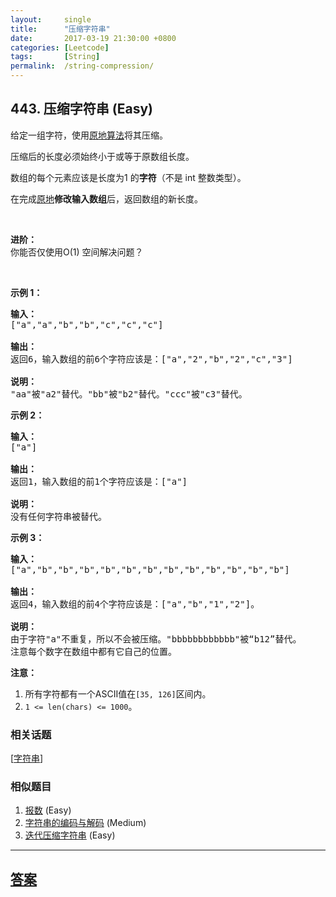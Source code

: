 ```yaml
---
layout:     single
title:      "压缩字符串"
date:       2017-03-19 21:30:00 +0800
categories: [Leetcode]
tags:       [String]
permalink:  /string-compression/
---
```


## 443. 压缩字符串 (Easy)

<p>给定一组字符，使用<a href="https://baike.baidu.com/item/%E5%8E%9F%E5%9C%B0%E7%AE%97%E6%B3%95">原地算法</a>将其压缩。</p>

<p>压缩后的长度必须始终小于或等于原数组长度。</p>

<p>数组的每个元素应该是长度为1&nbsp;的<strong>字符</strong>（不是 int 整数类型）。</p>

<p>在完成<a href="https://baike.baidu.com/item/%E5%8E%9F%E5%9C%B0%E7%AE%97%E6%B3%95">原地</a><strong>修改输入数组</strong>后，返回数组的新长度。</p>

<p>&nbsp;</p>

<p><strong>进阶：</strong><br />
你能否仅使用O(1) 空间解决问题？</p>

<p>&nbsp;</p>

<p><strong>示例 1：</strong></p>

<pre>
<strong>输入：</strong>
[&quot;a&quot;,&quot;a&quot;,&quot;b&quot;,&quot;b&quot;,&quot;c&quot;,&quot;c&quot;,&quot;c&quot;]

<strong>输出：</strong>
返回6，输入数组的前6个字符应该是：[&quot;a&quot;,&quot;2&quot;,&quot;b&quot;,&quot;2&quot;,&quot;c&quot;,&quot;3&quot;]

<strong>说明：</strong>
&quot;aa&quot;被&quot;a2&quot;替代。&quot;bb&quot;被&quot;b2&quot;替代。&quot;ccc&quot;被&quot;c3&quot;替代。
</pre>

<p><strong>示例 2：</strong></p>

<pre>
<strong>输入：</strong>
[&quot;a&quot;]

<strong>输出：</strong>
返回1，输入数组的前1个字符应该是：[&quot;a&quot;]

<strong>说明：</strong>
没有任何字符串被替代。
</pre>

<p><strong>示例 3：</strong></p>

<pre>
<strong>输入：</strong>
[&quot;a&quot;,&quot;b&quot;,&quot;b&quot;,&quot;b&quot;,&quot;b&quot;,&quot;b&quot;,&quot;b&quot;,&quot;b&quot;,&quot;b&quot;,&quot;b&quot;,&quot;b&quot;,&quot;b&quot;,&quot;b&quot;]

<strong>输出：</strong>
返回4，输入数组的前4个字符应该是：[&quot;a&quot;,&quot;b&quot;,&quot;1&quot;,&quot;2&quot;]。

<strong>说明：</strong>
由于字符&quot;a&quot;不重复，所以不会被压缩。&quot;bbbbbbbbbbbb&quot;被&ldquo;b12&rdquo;替代。
注意每个数字在数组中都有它自己的位置。
</pre>

<p><strong>注意：</strong></p>

<ol>
	<li>所有字符都有一个ASCII值在<code>[35, 126]</code>区间内。</li>
	<li><code>1 &lt;= len(chars) &lt;= 1000</code>。</li>
</ol>

### 相关话题
  [[字符串](https://github.com/openset/leetcode/tree/master/tag/string/README.md)]

### 相似题目
  1. [报数](/count-and-say) (Easy)
  1. [字符串的编码与解码](/encode-and-decode-strings) (Medium)
  1. [迭代压缩字符串](/design-compressed-string-iterator) (Easy)

---

## [答案](https://github.com/openset/leetcode/tree/master/problems/string-compression)
